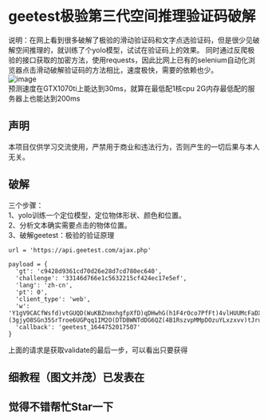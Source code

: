 # geetest极验第三代空间推理验证码破解
说明：在网上看到很多破解了极验的滑动验证码和文字点选验证码，但是很少见破解空间推理的，就训练了个yolo模型，试试在验证码上的效果。
同时通过反爬极验的接口获取的加密方法，使用requests，因此比网上已有的selenium自动化浏览器点击滑动破解验证码的方法相比，速度极快，需要的依赖也少。   
![image](https://github.com/cycyup/crack_geetest/blob/main/images/test1.jpg)  
预测速度在GTX1070ti上能达到30ms，就算在最低配1核cpu 2G内存最低配的服务器上也能达到200ms
## **声明**
本项目仅供学习交流使用，严禁用于商业和违法行为，否则产生的一切后果与本人无关。

## **破解**
三个步骤：  
1、yolo训练一个定位模型，定位物体形状、颜色和位置。  
2、分析文本确实需要点击的物体位置。    
3、破解geetest：极验的验证原理  
```
url = 'https://api.geetest.com/ajax.php'

payload = {
  'gt': 'c9428d9361cd70d26e28d7cd780ec640',
  'challenge': '33146d766e1c5632215cf424ec17e5ef',
  'lang': 'zh-cn',
  'pt': 0',
  'client_type': 'web',
  'w': 'Y1gV9CACfWsfd)vtGUQD(WuKBZnmxhgfpXfD)qDHwhG(h1F4rOco7PfFt)4vlHUUMcFaDXzAaKVOcCsrBOjPwbH8P1Q2LvATjyd)hmsKFjTfLQlMVdlezWdQJPMQA6IfA4QDAVOHBsq333vbTpo1oNtRi1D9bm8ILQonvPY9EOiqfmB8pTmAYLqfu()bCRuuOI51cH7St8ksx0kqeKhaLJa)fYB8h9oQZHbbw1ucCrjOYBOIJN00MUdEINY2Z6e3LUN(A)HcQDJKJtTZvd)QErRCDZWEs71Bfn8ThYp9dqMU0CToRDoP(pb8eI7G1OgLtCiwXBQ211rCUhO)JoMYmKAreFrdQe)asgBCsvuKsPYKPdmmrA)bGlkR4PC35b3vF8)nJ0IDnbYJ8Gq4NROa5kSjObvvFUJ8h7jl87ROMsy9CVp)HNhqBvIYW0nxRyK4yNKxVQ7e2W4XBvWVA7STSYW)SXcPbKNhFaxFa)E0jlmbmcpPc7yzRPr9LBSg4IrHuaoaQc7RtS1PTIOfG0wKmFTUzlS(CPL3eiQR88p6BsjleMiy991GNaBsZjtRTmJ1QQXkY20N(EOxSSPnvktxQMgD7dLObhh6h(2wx(knNlsjdk8l20X(gRfWxFnGErW7E7qFPiUAOv7Z(RUOXgiJ)pJzCcrL8rJfuiBZJXAkqdLyc31IjpiWqOY2lCjpKF6gCfvndwB28u7AMU5laBnoOsjD3u2JLbn3yLWaYj6gc6DqN0g8kMcUIeUuoNJlL(tB1TfwQydnRU2dU7D3aWE(5(0XfhT6)ppYeQ0CaYhYpZ5ScXmh02mIqaezGQEL(iNxJNloR8C6)1uy46QYsBypeihPDe8SeWGqGdHyNhx(J0A(q74EJgBzBxLG1t93550F729Q5nLokJLb18LM6T(kHwu6KZlJt4C6BJ0ZfFzJMVasXKy5ibyXsMXDWB4cokQ1w8uvTOz7OKhQVFBIBQKVBExCV93VB)egfWxDemoQ84lB0oMYSfeBT3IaLgf9RwmTVyJ3d0Ica7dykVVZsucCJY4Vm0QHEklZ162hSSTTeVhCCIgVD(O6CB7lcJSGSinnyMAHp9wFdiOLyvPJg5xLapxketLcWtC9D0svBD(wPzu0YMMEG2q)QDSIUVySrdjpOt03V(qJATzKxwKt04dJcAuHJp(04s(feSWyJAT7xY6g696QycV6GdeZDwA0Uk6wuY)NGYHvtORiZwX8zsykHZhe(RHw(SOXTqLpZCyO3QSsDYjANSFKQPBwWUPn2JXnCvYszqT9uYB0gqnkMtKQaeBnYfRlZH4BUZbApH7Gj584EntI2LVSihHBo4bCp5bwXSMIzFv5kdwia1k7YUZTfFD1SixXDEXzuz6J1HyWXR4TNjWIqE0M7YyouXL7Huj9uoI2qE84GEtKLBYZwk7tI33ZA)dJj75(r82NJW6kueE)FWUHAyC0lpmDezkIQmosGWkem)13Ju34nrtMJvS6DwNlhGI5k38LTOVpdETnTY1MvuUKx6465GF5An0caRF9lsdZPXzR(UE(P61q5)trpelWQaV5EBhv2jLye9f2Rb7kAae87ElBN(lxdxH3)WFPWsqgq7egMf00Cfvy8Z(TWjdD8(ikWiDOiJVRZeGzKsv51TSGv)f5Y7PlsVuHgxvksgd9eZ)69U0RM96tmCeV5q3SgBLLcG8nh)P0THd(ERmq)6AyP5wNN0CRjV)x060FAj9DJRi0g5GzlSG(3kehUMnxtl5LtJiLkloI25n2NHACTdmj)300R96zjLhmO)IAo2FL4rJ(QJ)bINNc4DIDZCFKET7ACpDEgdVuml)00VCUYfOT7Tvolvn5p9FVb9alPU(Upzd0ZS8Ao3Ium6dfsZMYIILR6dH7bVr6iK9eH5B0ehGWVFhf)JwzPA04OfNGfIzluKGNoAGQ4ifkJ8t7zbcrbVrC66PUk2q8pFusoLugiWdYSBAmT5t06lLrS8U6)(3gjyO8SGn35SrTroe6UGPqq1IM2O(DTDBWNTdDG6QZ(4B1RszvpMMpDOzuYLxzxvv)tJruMuo2W2vdUn)PTirOJKIgt6ezHUN8iUzIRud4ip9UeDYnlQAegEA(FV)N4mqQLu(DLAkMqLMT6xzBetnOmnMPn2YHoQnEqjpWd3M.696d42ac8f5bce4b4d9f4bd1bf86f1edb708f4b92f87953548a3ed65bde0f2fd096936e3bdda10ae01b1b45ea95f0559fe5590ccf4f66122267fa7b6a71169daea456583d06a2c1c1a17c01e0a8bb3b716e375c9dcd3c0ebacaac2c3f6841beaa177a17bba4f7d859904c907f2e53b3006468da4c2c38774d2576172c2fcea79'
  'callback': 'geetest_1644752017507'
}
```
上面的请求是获取validate的最后一步，可以看出只要获得 


## 细教程（图文并茂）已发表在

## 觉得不错帮忙Star一下
